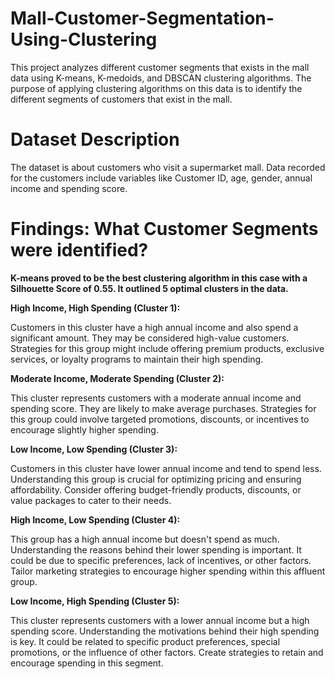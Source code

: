 # Mall-Customer-Segmentation-Using-Clustering
This project analyzes different customer segments that exists in the mall data using K-means, K-medoids, and DBSCAN clustering algorithms. The purpose of applying clustering algorithms on this data is to identify the different segments of customers that exist in the mall.

# Dataset Description
The dataset is about customers who visit a supermarket mall. Data recorded for the customers include variables like Customer ID, age, gender, annual income and spending score.

# Findings: What Customer Segments were identified?

**K-means proved to be the best clustering algorithm in this case with a Silhouette Score of 0.55. It outlined 5 optimal clusters in the data.**

**High Income, High Spending (Cluster 1):**

Customers in this cluster have a high annual income and also spend a significant amount. They may be considered high-value customers. Strategies for this group might include offering premium products, exclusive services, or loyalty programs to maintain their high spending.

**Moderate Income, Moderate Spending (Cluster 2):**

This cluster represents customers with a moderate annual income and spending score. They are likely to make average purchases. Strategies for this group could involve targeted promotions, discounts, or incentives to encourage slightly higher spending.

**Low Income, Low Spending (Cluster 3):**

Customers in this cluster have lower annual income and tend to spend less. Understanding this group is crucial for optimizing pricing and ensuring affordability. Consider offering budget-friendly products, discounts, or value packages to cater to their needs.

**High Income, Low Spending (Cluster 4):**

This group has a high annual income but doesn't spend as much. Understanding the reasons behind their lower spending is important. It could be due to specific preferences, lack of incentives, or other factors. Tailor marketing strategies to encourage higher spending within this affluent group.

**Low Income, High Spending (Cluster 5):**

This cluster represents customers with a lower annual income but a high spending score. Understanding the motivations behind their high spending is key. It could be related to specific product preferences, special promotions, or the influence of other factors. Create strategies to retain and encourage spending in this segment.
